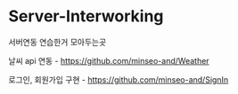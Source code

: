 # Server-Interworking
서버연동 연습한거 모아두는곳

날씨 api 연동 - https://github.com/minseo-and/Weather 

로그인, 회원가입 구현 - https://github.com/minseo-and/SignIn
